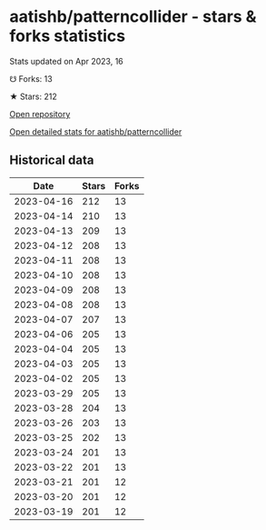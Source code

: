 # aatishb/patterncollider - stars & forks statistics

Stats updated on Apr 2023, 16

☋ Forks: 13

★ Stars: 212

[Open repository](https://github.com/aatishb/patterncollider)

[Open detailed stats for aatishb/patterncollider](https://reviewgithub.com/rep/aatishb/patterncollider)

## Historical data
| Date | Stars | Forks |
|------|-------|-------|
| 2023-04-16 | 212 | 13 | 
| 2023-04-14 | 210 | 13 | 
| 2023-04-13 | 209 | 13 | 
| 2023-04-12 | 208 | 13 | 
| 2023-04-11 | 208 | 13 | 
| 2023-04-10 | 208 | 13 | 
| 2023-04-09 | 208 | 13 | 
| 2023-04-08 | 208 | 13 | 
| 2023-04-07 | 207 | 13 | 
| 2023-04-06 | 205 | 13 | 
| 2023-04-04 | 205 | 13 | 
| 2023-04-03 | 205 | 13 | 
| 2023-04-02 | 205 | 13 | 
| 2023-03-29 | 205 | 13 | 
| 2023-03-28 | 204 | 13 | 
| 2023-03-26 | 203 | 13 | 
| 2023-03-25 | 202 | 13 | 
| 2023-03-24 | 201 | 13 | 
| 2023-03-22 | 201 | 13 | 
| 2023-03-21 | 201 | 12 | 
| 2023-03-20 | 201 | 12 | 
| 2023-03-19 | 201 | 12 | 

